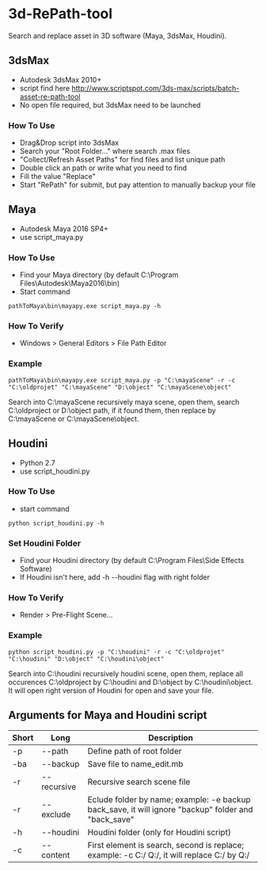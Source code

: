 # 3d-RePath-tool
Search and replace asset in 3D software (Maya, 3dsMax, Houdini).

## 3dsMax

- Autodesk 3dsMax 2010+
- script find here http://www.scriptspot.com/3ds-max/scripts/batch-asset-re-path-tool
- No open file required, but 3dsMax need to be launched

### How To Use
- Drag&Drop script into 3dsMax
- Search your "Root Folder..." where search .max files
- "Collect/Refresh Asset Paths" for find files and list unique path
- Double click an path or write what you need to find
- Fill the value "Replace" 
- Start "RePath" for submit, but pay attention to manually backup your file

## Maya

- Autodesk Maya 2016 SP4+
- use script_maya.py

### How To Use

- Find your Maya directory (by default C:\Program Files\Autodesk\Maya2016\bin)
- Start command 
```
pathToMaya\bin\mayapy.exe script_maya.py -h
```

### How To Verify

- Windows > General Editors > File Path Editor

### Example

```
pathToMaya\bin\mayapy.exe script_maya.py -p "C:\mayaScene" -r -c "C:\oldprojet" "C:\mayaScene" "D:\object" "C:\mayaScene\object"
```
Search into C:\mayaScene recursively maya scene, open them, search C:\oldproject or D:\object path, if it found them, then replace by C:\mayaScene or C:\mayaScene\object.

## Houdini

- Python 2.7
- use script_houdini.py

### How To Use

- start command
```
python script_houdini.py -h
```

### Set Houdini Folder

- Find your Houdini directory (by default C:\Program Files\Side Effects Software\)
- If Houdini isn't here, add -h --houdini flag with right folder

### How To Verify

- Render > Pre-Flight Scene...

### Example

```
python script_houdini.py -p "C:\houdini" -r -c "C:\oldprojet" "C:\houdini" "D:\object" "C:\houdini\object"
```
Search into C:\houdini recursively houdini scene, open them, replace all occurences C:\oldproject by C:\houdini and D:\object by C:\houdini\object.
It will open right version of Houdini for open and save your file.


## Arguments for Maya and Houdini script

| Short   | Long        | Description                                                                                         |
|---------|-------------|-----------------------------------------------------------------------------------------------------|
| -p      | --path      | Define path of root folder                                                                          |
| -ba     | --backup    | Save file to name_edit.mb                                                                           |
| -r      | --recursive | Recursive search scene file                                                                         |
| -r      | --exclude   | Eclude folder by name; example: -e backup back_save, it will ignore "backup" folder and "back_save" |
| -h      | --houdini   | Houdini folder (only for Houdini script)                                                            |
| -c      | --content   | First element is search, second is replace; example: -c C:/ Q:/, it will replace C:/ by Q:/         |
